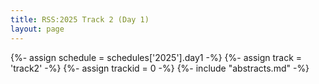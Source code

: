 ```yaml
---
title: RSS:2025 Track 2 (Day 1)
layout: page
---
```

{%- assign schedule = schedules['2025'].day1 -%}
{%- assign track = 'track2' -%}
{%- assign trackid = 0 -%}
{%- include "abstracts.md" -%}